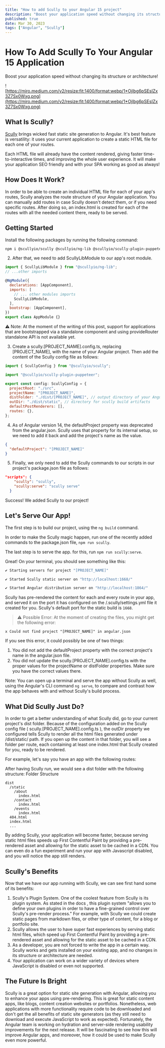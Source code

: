 ```yaml
---
title: "How to add Scully to your Angular 15 project"
description: "Boost your application speed without changing its structure or architecture!"
published: true
date: Mar 30, 2023
tags: ["Angular", "Scully"]
---
```


# How To Add Scully To Your Angular 15 Application

Boost your application speed without changing its structure or architecture!

![https://miro.medium.com/v2/resize:fit:1400/format:webp/1*OjIbg6pSEsIZx3Z7Sx0Wxg.png](https://miro.medium.com/v2/resize:fit:1400/format:webp/1*OjIbg6pSEsIZx3Z7Sx0Wxg.png)

## What Is Scully?

[Scully](https://scully.io/docs/learn/overview/#how-does-it-work) brings wicked fast static site generation to Angular. It's best feature is versatility: it uses your current application to create a static HTML file for each one of your routes.

Each HTML file will already have the content rendered, giving faster time-to-interactive times, and improving the whole user experience. It will make your application SEO friendly and with your SPA working as good as always!

## How Does It Work?

In order to be able to create an individual HTML file for each of your app's routes, Scully analyzes the route structure of your Angular application. You can manually add routes in case Scully doesn't detect them, or if you need specific routes. After doing so, an index.html is created for each of the routes with all the needed content there, ready to be served.

## Getting Started

Install the following packages by running the following command:

```bash
npm i @scullyio/scully @scullyio/ng-lib @scullyio/scully-plugin-puppeteer
```

2. After that, we need to add ScullyLibModule to our app's root module.

```javascript
import { ScullyLibModule } from "@scullyio/ng-lib";
// ...other imports

@NgModule({
  declarations: [AppComponent],
  imports: [
    // ... other modules imports
    ScullyLibModule,
  ],
  bootstrap: [AppComponent],
})
export class AppModule {}
```

⚠️ Note: At the moment of the writing of this post, support for applications that are bootstrapped via a standalone component and using provideRouter standalone API is not available yet.

3. Create a scully.[PROJECT_NAME].config.ts, replacing [PROJECT_NAME], with the name of your Angular project. Then add the content of the Scully config file as follows:

```javascript
import { ScullyConfig } from "@scullyio/scully";

import "@scullyio/scully-plugin-puppeteer";

export const config: ScullyConfig = {
  projectRoot: "./src",
  projectName: "[PROJECT_NAME]",
  distFolder: "./dist/[PROJECT_NAME]", // output directory of your Angular build artifacts
  outDir: "./dist/static", // directory for scully build artifacts
  defaultPostRenderers: [],
  routes: {},
};
```

4. As of Angular version 14, the defaultProject property was deprecated from the angular.json. Scully uses that property for its internal setup, so we need to add it back and add the project's name as the value.

```json
{
  "defaultProject": "[PROJECT_NAME]"
}
```

5. Finally, we only need to add the Scully commands to our scripts in our project's package.json file as follows:

```json
"scripts": {
    "scully": "scully",
    "scully:serve": "scully serve"
  }
```

Success! We added Scully to our project!

## Let's Serve Our App!

The first step is to build our project, using the `ng build` command.

In order to make the Scully magic happen, run one of the recently added commands to the package.json file, `npm run scully`.

The last step is to serve the app. for this, run `npm run scully:serve`.

Great! On your terminal, you should see something like this:

```bash
✔ Starting servers for project "[PROJECT_NAME]"

✔ Started Scully static server on "http://localhost:1668/"

✔ Started Angular distribution server on "http://localhost:1864/"
```

Scully has pre-rendered the content for each and every route in your app, and served it on the port it has configured on the /.scully/settings.yml file it created for you. Scully's default port for the static build is `1668`.

> ⚠️ Possible Error: At the moment of creating the files, you might get the following error:

`x Could not find project "[PROJECT_NAME]" in angular.json`

If you see this error, it could possibly be one of two things:

1. You did not add the defaultProject property with the correct project's name in the angular.json file.
2. You did not update the scully.[PROJECT_NAME].config.ts with the proper values for the projectName or distFolder properties. Make sure you have the correct values there.

Note: You can open up a terminal and serve the app without Scully as well, using the Angular's CLI command `ng serve`, to compare and contrast how the app behaves with and without Scully's build process.

## What Did Scully Just Do?

In order to get a better understanding of what Scully did, go to your current project's dist folder. Because of the configuration added on the Scully config file ( scully.[PROJECT_NAME].config.ts ), the outDir property we configured tells Scully to render all the html files generated under /dist/static/ path. If you open up the content in that folder, you will see a folder per route, each containing at least one index.html that Scully created for you, ready to be rendered.

For example, let's say you have an app with the following routes:

After having Scully run, we would see a dist folder with the following structure:
Folder Structure

```
dist
  /static
    /about
      index.html
    /contact
      index.html
    /events
      index.html
  404.html
  index.html
  ...
```

By adding Scully, your application will become faster, because serving static html files speeds up First Contentful Paint by providing a pre-rendered asset and allowing for the static asset to be cached in a CDN. You can even do a fun experiment and run your app with Javascript disabled, and you will notice the app still renders.

## Scully's Benefits

Now that we have our app running with Scully, we can see first hand some of its benefits:

1. Scully's Plugin System. One of the coolest feature from Scully is its plugin system. As stated in the docs , this plugin system "allows you to define your own plugins in order to have a fine-grained control over Scully's pre-render process." For example, with Scully we could create static pages from markdown files, or other type of content, for a blog or portfolio site.
2. Scully allows the user to have super fast experiences by serving static html files, which speed up First Contentful Paint by providing a pre-rendered asset and allowing for the static asset to be cached in a CDN.
3. As a developer, you are not forced to write the app in a certain way. Scully works and gets installed on your existing app, and no changes in its structure or architecture are needed.
4. Your application can work on a wider variety of devices where JavaScript is disabled or even not supported.

## The Future Is Bright

Scully is a great option for static site generation with Angular, allowing you to enhance your apps using pre-rendering. This is great for static content apps, like blogs, content creation websites or portfolios. Nonetheless, web applications with more functionality require code to be downloaded and don't get the all benefits of static site generators (as they still need to download and execute JavaScript to work as expected).
Fortunately, the Angular team is working on hydration and server-side rendering usability improvements for the next release. It will be fascinating to see how this will improve Angular apps, and moreover, how it could be used to make Scully even more powerful.
